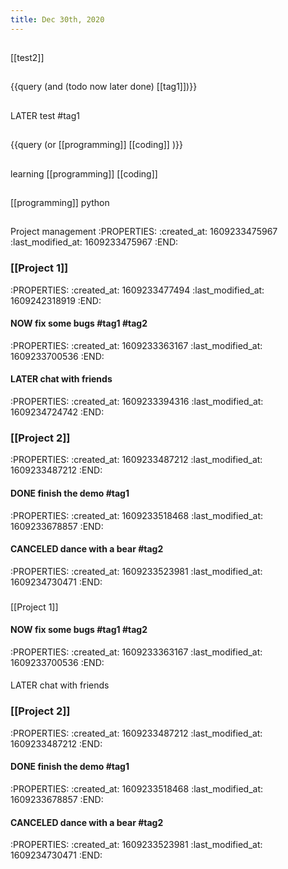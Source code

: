 ```yaml
---
title: Dec 30th, 2020
---
```


##
[[test2]]
##
{{query (and (todo now later done) [[tag1]])}}
##
##
LATER test #tag1
##
{{query (or [[programming]] [[coding]] )}}
##
learning [[programming]] [[coding]]
##
[[programming]] python
##
##
Project management
:PROPERTIES:
:created_at: 1609233475967
:last_modified_at: 1609233475967
:END:
### [[Project 1]]
:PROPERTIES:
:created_at: 1609233477494
:last_modified_at: 1609242318919
:END:
#### NOW fix some bugs #tag1 #tag2
:PROPERTIES:
:created_at: 1609233363167
:last_modified_at: 1609233700536
:END:
#### LATER chat with friends
:PROPERTIES:
:created_at: 1609233394316
:last_modified_at: 1609234724742
:END:
### [[Project 2]]
:PROPERTIES:
:created_at: 1609233487212
:last_modified_at: 1609233487212
:END:
#### DONE finish the demo #tag1
:PROPERTIES:
:created_at: 1609233518468
:last_modified_at: 1609233678857
:END:
#### CANCELED dance with a bear #tag2
:PROPERTIES:
:created_at: 1609233523981
:last_modified_at: 1609234730471
:END:
###
[[Project 1]]
#### NOW fix some bugs #tag1 #tag2
:PROPERTIES:
:created_at: 1609233363167
:last_modified_at: 1609233700536
:END:
####
LATER chat with friends
### [[Project 2]]
:PROPERTIES:
:created_at: 1609233487212
:last_modified_at: 1609233487212
:END:
#### DONE finish the demo #tag1
:PROPERTIES:
:created_at: 1609233518468
:last_modified_at: 1609233678857
:END:
#### CANCELED dance with a bear #tag2
:PROPERTIES:
:created_at: 1609233523981
:last_modified_at: 1609234730471
:END:
##
